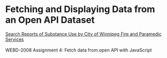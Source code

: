 # Fetching and Displaying Data from an Open API Dataset
[Search Reports of Substance Use by City of Winnipeg Fire and Paramedic Services](https://marissa-steindel.netlify.app/cityofwpgapifetch/)
<br><br>
WEBD-2008 Assignment 4: Fetch data from open API with JavaScript

